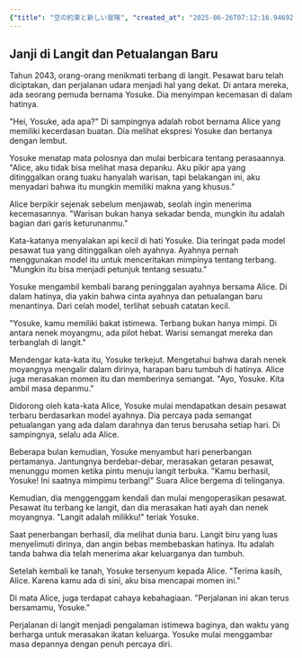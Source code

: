 ```yaml
---
{"title": "空の約束と新しい冒険", "created_at": "2025-06-26T07:12:16.946924+09:00", "pattern_id": 2, "pattern_name": "隠れ継承者型", "year": 2043}
---
```


## Janji di Langit dan Petualangan Baru

Tahun 2043, orang-orang menikmati terbang di langit. Pesawat baru telah diciptakan, dan perjalanan udara menjadi hal yang dekat. Di antara mereka, ada seorang pemuda bernama Yosuke. Dia menyimpan kecemasan di dalam hatinya.

"Hei, Yosuke, ada apa?" Di sampingnya adalah robot bernama Alice yang memiliki kecerdasan buatan. Dia melihat ekspresi Yosuke dan bertanya dengan lembut.

Yosuke menatap mata polosnya dan mulai berbicara tentang perasaannya. "Alice, aku tidak bisa melihat masa depanku. Aku pikir apa yang ditinggalkan orang tuaku hanyalah warisan, tapi belakangan ini, aku menyadari bahwa itu mungkin memiliki makna yang khusus."

Alice berpikir sejenak sebelum menjawab, seolah ingin menerima kecemasannya. "Warisan bukan hanya sekadar benda, mungkin itu adalah bagian dari garis keturunanmu."

Kata-katanya menyalakan api kecil di hati Yosuke. Dia teringat pada model pesawat tua yang ditinggalkan oleh ayahnya. Ayahnya pernah menggunakan model itu untuk menceritakan mimpinya tentang terbang. "Mungkin itu bisa menjadi petunjuk tentang sesuatu."

Yosuke mengambil kembali barang peninggalan ayahnya bersama Alice. Di dalam hatinya, dia yakin bahwa cinta ayahnya dan petualangan baru menantinya. Dari celah model, terlihat sebuah catatan kecil.

"Yosuke, kamu memiliki bakat istimewa. Terbang bukan hanya mimpi. Di antara nenek moyangmu, ada pilot hebat. Warisi semangat mereka dan terbanglah di langit."

Mendengar kata-kata itu, Yosuke terkejut. Mengetahui bahwa darah nenek moyangnya mengalir dalam dirinya, harapan baru tumbuh di hatinya. Alice juga merasakan momen itu dan memberinya semangat. "Ayo, Yosuke. Kita ambil masa depanmu."

Didorong oleh kata-kata Alice, Yosuke mulai mendapatkan desain pesawat terbaru berdasarkan model ayahnya. Dia percaya pada semangat petualangan yang ada dalam darahnya dan terus berusaha setiap hari. Di sampingnya, selalu ada Alice.

Beberapa bulan kemudian, Yosuke menyambut hari penerbangan pertamanya. Jantungnya berdebar-debar, merasakan getaran pesawat, menunggu momen ketika pintu menuju langit terbuka. "Kamu berhasil, Yosuke! Ini saatnya mimpimu terbang!" Suara Alice bergema di telinganya.

Kemudian, dia menggenggam kendali dan mulai mengoperasikan pesawat. Pesawat itu terbang ke langit, dan dia merasakan hati ayah dan nenek moyangnya. "Langit adalah milikku!" teriak Yosuke.

Saat penerbangan berhasil, dia melihat dunia baru. Langit biru yang luas menyelimuti dirinya, dan angin bebas membebaskan hatinya. Itu adalah tanda bahwa dia telah menerima akar keluarganya dan tumbuh.

Setelah kembali ke tanah, Yosuke tersenyum kepada Alice. "Terima kasih, Alice. Karena kamu ada di sini, aku bisa mencapai momen ini."

Di mata Alice, juga terdapat cahaya kebahagiaan. "Perjalanan ini akan terus bersamamu, Yosuke."

Perjalanan di langit menjadi pengalaman istimewa baginya, dan waktu yang berharga untuk merasakan ikatan keluarga. Yosuke mulai menggambar masa depannya dengan penuh percaya diri.
